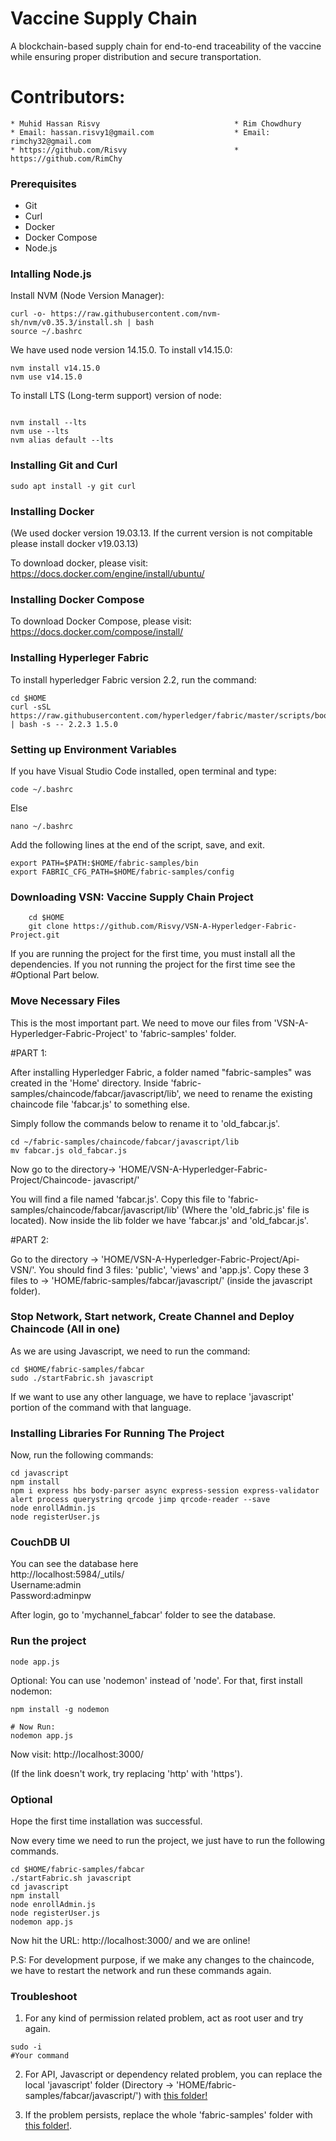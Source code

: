 
# Vaccine Supply Chain 

A blockchain-based supply chain for end-to-end traceability of the vaccine while ensuring proper distribution and secure transportation.


# Contributors: 

    * Muhid Hassan Risvy                              * Rim Chowdhury
    * Email: hassan.risvy1@gmail.com                  * Email: rimchy32@gmail.com
    * https://github.com/Risvy                        * https://github.com/RimChy  
                                                                            

### Prerequisites
* Git
* Curl
* Docker
* Docker Compose
* Node.js

### Intalling Node.js

Install NVM (Node Version Manager):
```
curl -o- https://raw.githubusercontent.com/nvm-sh/nvm/v0.35.3/install.sh | bash
source ~/.bashrc
```

We have used node version 14.15.0. To install v14.15.0:

```
nvm install v14.15.0
nvm use v14.15.0
```

 To install LTS (Long-term support) version of node:
```

nvm install --lts
nvm use --lts
nvm alias default --lts
```


### Installing Git and Curl
```
sudo apt install -y git curl
```

### Installing Docker

(We used docker version 19.03.13. If the current version is not compitable please install docker v19.03.13) 

To download docker, please visit:
https://docs.docker.com/engine/install/ubuntu/



### Installing Docker Compose
To download Docker Compose, please visit:
https://docs.docker.com/compose/install/

### Installing Hyperleger Fabric
To install hyperledger Fabric version 2.2, run the command:
```
cd $HOME
curl -sSL https://raw.githubusercontent.com/hyperledger/fabric/master/scripts/bootstrap.sh | bash -s -- 2.2.3 1.5.0
```

### Setting up Environment Variables

If you have Visual Studio Code installed, open terminal and type:
```
code ~/.bashrc
```
Else
```
nano ~/.bashrc
```
Add the following lines at the end of the script, save, and exit.
```
export PATH=$PATH:$HOME/fabric-samples/bin
export FABRIC_CFG_PATH=$HOME/fabric-samples/config
```

###  Downloading VSN: Vaccine Supply Chain Project
```
    cd $HOME
    git clone https://github.com/Risvy/VSN-A-Hyperledger-Fabric-Project.git
```
If you are running the project for the first time, you must install all the dependencies. If you not running the project for the first time see the #Optional Part below.

### Move Necessary Files
This is the most important part. We need to move our files from 'VSN-A-Hyperledger-Fabric-Project' to 'fabric-samples' folder.

#PART 1:



After installing Hyperledger Fabric, a folder named "fabric-samples" was created in the 'Home' directory. Inside 'fabric-samples/chaincode/fabcar/javascript/lib', we need to rename the existing chaincode file 'fabcar.js' to something else. 


Simply follow the commands below to rename it to 'old_fabcar.js'.
```
cd ~/fabric-samples/chaincode/fabcar/javascript/lib
mv fabcar.js old_fabcar.js
```
Now go to the directory-> 'HOME/VSN-A-Hyperledger-Fabric-Project/Chaincode- javascript/'

You will find a file named 'fabcar.js'. Copy this file to 'fabric-samples/chaincode/fabcar/javascript/lib' (Where the 'old_fabric.js' file is located). Now inside the lib folder we have 'fabcar.js' and 'old_fabcar.js'.



#PART 2:

Go to the directory -> 'HOME/VSN-A-Hyperledger-Fabric-Project/Api- VSN/'. You should find 3 files: 'public', 'views' and  'app.js'. Copy these 3 files to -> 'HOME/fabric-samples/fabcar/javascript/' (inside the javascript folder).




### Stop Network, Start network, Create Channel and Deploy Chaincode (All in one)

As we are using Javascript, we need to run the command:
```
cd $HOME/fabric-samples/fabcar
sudo ./startFabric.sh javascript
```
If we want to use any other language, we have to replace 'javascript' portion of the command with that language. 

### Installing Libraries For Running The Project
Now, run the following commands: 
```
cd javascript
npm install 
npm i express hbs body-parser async express-session express-validator alert process querystring qrcode jimp qrcode-reader --save 
node enrollAdmin.js 
node registerUser.js
```

### CouchDB UI
You can see the database here <br>
http://localhost:5984/_utils/ <br>
Username:admin<br>
Password:adminpw

After login, go to 'mychannel_fabcar' folder to see the database.

### Run the project
```
node app.js
```
Optional: You can use 'nodemon' instead of 'node'. For that, first install nodemon:
```
npm install -g nodemon

# Now Run:
nodemon app.js
```
Now visit: http://localhost:3000/ 

(If the link doesn't work, try replacing 'http' with 'https').

### Optional

Hope the first time installation was successful.

Now every time we need to run the project, we just have to run the following commands.
```
cd $HOME/fabric-samples/fabcar
./startFabric.sh javascript
cd javascript
npm install 
node enrollAdmin.js 
node registerUser.js
nodemon app.js
```
Now hit the URL: http://localhost:3000/ and we are online!  


P.S: For development purpose, if we make any changes to the chaincode, we have to restart the network and run these commands again.   
 
### Troubleshoot
1. For any kind of permission related problem, act as root user and try again.
```
sudo -i
#Your command
```
2. For API, Javascript or dependency related problem, you can replace the local 'javascript' folder (Directory -> 'HOME/fabric-samples/fabcar/javascript/') with
   <a href="https://drive.google.com/drive/folders/1IqSUmFsQPofiBaHHphKBRQzQSi5svgKe?usp=sharing">this folder!</a> 

3. If the problem persists, replace the whole 'fabric-samples' folder with <a href="https://drive.google.com/drive/folders/135v0JaqAz3M-VWD2h1fYsgadNAOJzPbl?usp=sharing">this folder!</a>.





